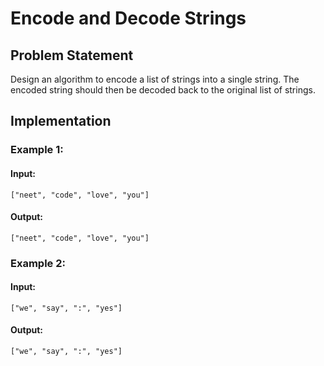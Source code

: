 
# Encode and Decode Strings

## Problem Statement

Design an algorithm to encode a list of strings into a single string. The encoded string should then be decoded back to the original list of strings.

## Implementation

### Example 1:
#### Input:
```plaintext
["neet", "code", "love", "you"]
```
#### Output:
```plaintext
["neet", "code", "love", "you"]
```

### Example 2:
#### Input:
```plaintext
["we", "say", ":", "yes"]
```
#### Output:
```plaintext
["we", "say", ":", "yes"]
```

